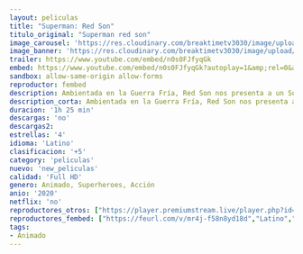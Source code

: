 ```yaml
---
layout: peliculas
title: "Superman: Red Son"
titulo_original: "Superman red son"
image_carousel: 'https://res.cloudinary.com/breaktimetv3030/image/upload/v1582930738/red-son-min_lutltg.jpg'
image_banner: 'https://res.cloudinary.com/breaktimetv3030/image/upload/v1582930746/superman-red-son-poster-min_dovuws.jpg'
trailer: https://www.youtube.com/embed/n0s0FJfyqGk
embed: https://www.youtube.com/embed/n0s0FJfyqGk?autoplay=1&amp;rel=0&amp;hd=1&border=0&wmode=opaque&enablejsapi=1&modestbranding=1&controls=1&showinfo=0
sandbox: allow-same-origin allow-forms
reproductor: fembed
description: Ambientada en la Guerra Fría, Red Son nos presenta a un Superman que aterrizó en la URSS durante la década de 1950 y crece para convertirse en un símbolo soviético que lucha por la preservación de la marca del comunismo de Stalin.
description_corta: Ambientada en la Guerra Fría, Red Son nos presenta a un Superman que aterrizó en la URSS durante la década de 1950 y crece para convertirse en un símbolo soviético que lucha por la...
duracion: '1h 25 min'
descargas: 'no'
descargas2:
estrellas: '4'
idioma: 'Latino'
clasificacion: '+5'
category: 'peliculas'
nuevo: 'new_peliculas'
calidad: 'Full HD'
genero: Animado, Superheroes, Acción
anio: '2020'
netflix: 'no'
reproductores_otros: ["https://player.premiumstream.live/player.php?id=MTMwOQ&sub=https://streamango.poseidonhd.cc/subs1/Superman.red.son.forzado.srt","Latino","https://gdriveplayer.me/embed2.php?link=HpHJW4a85hbVltEcCxHafgDsH44vpDvHDtgYmbjJpJ3WYAts%252BdNewv38%252FRhrhnQVP8uXI9fZT7VhVKUu7gYSJvAWjQlGA2pPq7b9iSN8ww%252B3Ybeo8IgXg%252Bf%252FF%252BBnDv5%252FjrLBvUL82jl6mdnhQEF3nYp0itB5U4cPytLO52Ic9Kih9DCioYapzfq3ucsD1tCMqN%252FjKZUFP8JYWQsBunm%252FiL","Latino","https://gdriveplayer.io/embed2.php?link=P4PLlml91g5%252BhQvhfCglEAOcjl0sPB%252BZn2dmTBFKBBzYjQ1Oz17PpNtKPE9WCKQK%252F1zc73jnUNBrmVaSV1mGLzewCKheKcxhhxgsgo%252BxnX53LjxjVakbjjjNE0YjDvvuVHFNn1epRR5fmOe%252BPM8pG4F72wyxHWoW21oLJGMzDgdEpI%252Bzklaz19e%252Fggm3%252FFJ12YegQSK3ZQueDs4UTINjbx","Latino"]
reproductores_fembed: ["https://feurl.com/v/mr4j-f58n8yd18d","Latino","https://feurl.com/v/kdldqc38z6e7wnz","Latino","https://feurl.com/v/qyx60ue6kg6k8lp","Latino","https://feurl.com/v/mx-dlb584x-l217","Latino","https://feurl.com/v/rzywphemwx1ej37","Latino"]
tags:
- Animado
---
```



 








